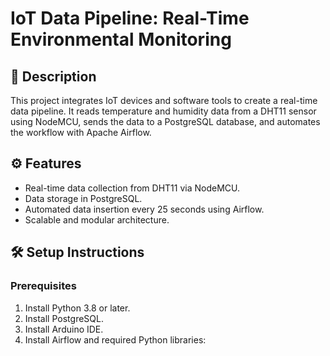 # IoT Data Pipeline: Real-Time Environmental Monitoring

## 📜 Description
This project integrates IoT devices and software tools to create a real-time data pipeline. It reads temperature and humidity data from a DHT11 sensor using NodeMCU, sends the data to a PostgreSQL database, and automates the workflow with Apache Airflow.

## ⚙️ Features
- Real-time data collection from DHT11 via NodeMCU.
- Data storage in PostgreSQL.
- Automated data insertion every 25 seconds using Airflow.
- Scalable and modular architecture.

## 🛠️ Setup Instructions
### Prerequisites
1. Install Python 3.8 or later.
2. Install PostgreSQL.
3. Install Arduino IDE.
4. Install Airflow and required Python libraries:


